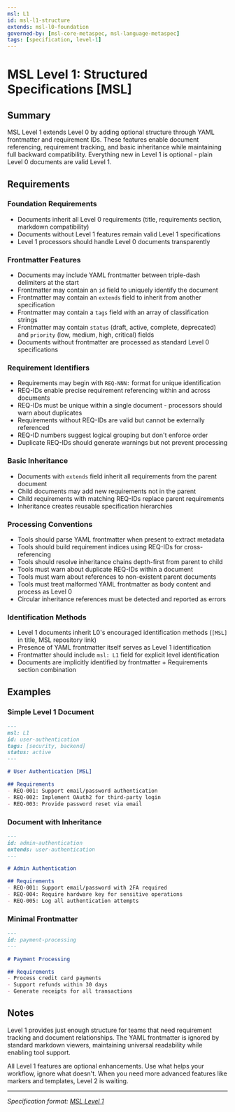 ```yaml
---
msl: L1
id: msl-l1-structure
extends: msl-l0-foundation
governed-by: [msl-core-metaspec, msl-language-metaspec]
tags: [specification, level-1]
---
```


# MSL Level 1: Structured Specifications [MSL]

## Summary

MSL Level 1 extends Level 0 by adding optional structure through YAML frontmatter and requirement IDs. These features enable document referencing, requirement tracking, and basic inheritance while maintaining full backward compatibility. Everything new in Level 1 is optional - plain Level 0 documents are valid Level 1.

## Requirements

### Foundation Requirements

- Documents inherit all Level 0 requirements (title, requirements section, markdown compatibility)
- Documents without Level 1 features remain valid Level 1 specifications
- Level 1 processors should handle Level 0 documents transparently

### Frontmatter Features

- Documents may include YAML frontmatter between triple-dash delimiters at the start
- Frontmatter may contain an `id` field to uniquely identify the document
- Frontmatter may contain an `extends` field to inherit from another specification
- Frontmatter may contain a `tags` field with an array of classification strings
- Frontmatter may contain `status` (draft, active, complete, deprecated) and `priority` (low, medium, high, critical) fields
- Documents without frontmatter are processed as standard Level 0 specifications

### Requirement Identifiers

- Requirements may begin with `REQ-NNN:` format for unique identification
- REQ-IDs enable precise requirement referencing within and across documents
- REQ-IDs must be unique within a single document - processors should warn about duplicates
- Requirements without REQ-IDs are valid but cannot be externally referenced
- REQ-ID numbers suggest logical grouping but don't enforce order
- Duplicate REQ-IDs should generate warnings but not prevent processing

### Basic Inheritance

- Documents with `extends` field inherit all requirements from the parent document
- Child documents may add new requirements not in the parent
- Child requirements with matching REQ-IDs replace parent requirements
- Inheritance creates reusable specification hierarchies

### Processing Conventions

- Tools should parse YAML frontmatter when present to extract metadata
- Tools should build requirement indices using REQ-IDs for cross-referencing
- Tools should resolve inheritance chains depth-first from parent to child
- Tools must warn about duplicate REQ-IDs within a document
- Tools must warn about references to non-existent parent documents
- Tools must treat malformed YAML frontmatter as body content and process as Level 0
- Circular inheritance references must be detected and reported as errors

### Identification Methods

- Level 1 documents inherit L0's encouraged identification methods (`[MSL]` in title, MSL repository link)
- Presence of YAML frontmatter itself serves as Level 1 identification
- Frontmatter should include `msl: L1` field for explicit level identification
- Documents are implicitly identified by frontmatter + Requirements section combination

## Examples

### Simple Level 1 Document

```markdown
---
msl: L1
id: user-authentication
tags: [security, backend]
status: active
---

# User Authentication [MSL]

## Requirements
- REQ-001: Support email/password authentication
- REQ-002: Implement OAuth2 for third-party login
- REQ-003: Provide password reset via email
```

### Document with Inheritance

```markdown
---
id: admin-authentication
extends: user-authentication
---

# Admin Authentication

## Requirements
- REQ-001: Support email/password with 2FA required
- REQ-004: Require hardware key for sensitive operations
- REQ-005: Log all authentication attempts
```

### Minimal Frontmatter

```markdown
---
id: payment-processing
---

# Payment Processing

## Requirements
- Process credit card payments
- Support refunds within 30 days
- Generate receipts for all transactions
```

## Notes

Level 1 provides just enough structure for teams that need requirement tracking and document relationships. The YAML frontmatter is ignored by standard markdown viewers, maintaining universal readability while enabling tool support.

All Level 1 features are optional enhancements. Use what helps your workflow, ignore what doesn't. When you need more advanced features like markers and templates, Level 2 is waiting.

---
*Specification format: [MSL Level 1](https://github.com/chrs-myrs/msl-specification)*